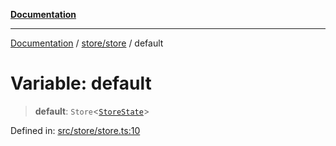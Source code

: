 [**Documentation**](../../../README.md)

***

[Documentation](../../../README.md) / [store/store](../README.md) / default

# Variable: default

> **default**: `Store`\<[`StoreState`](../../../types/vuex/interfaces/StoreState.md)\>

Defined in: [src/store/store.ts:10](https://github.com/joeng03/RepoSense/blob/3f722058ea4a4c6de9dfb6b764fc6baf0e159e62/frontend/src/store/store.ts#L10)
